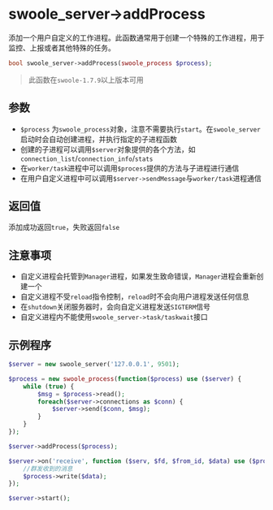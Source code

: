 # swoole_server->addProcess

添加一个用户自定义的工作进程。此函数通常用于创建一个特殊的工作进程，用于监控、上报或者其他特殊的任务。

```php
bool swoole_server->addProcess(swoole_process $process);
```

> 此函数在`swoole-1.7.9`以上版本可用

参数
----
* `$process` 为`swoole_process`对象，注意不需要执行`start`。在`swoole_server`启动时会自动创建进程，并执行指定的子进程函数
* 创建的子进程可以调用`$server`对象提供的各个方法，如`connection_list`/`connection_info`/`stats`
* 在`worker/task`进程中可以调用`$process`提供的方法与子进程进行通信
* 在用户自定义进程中可以调用`$server->sendMessage`与`worker/task`进程通信

返回值
----
添加成功返回`true`，失败返回`false`

注意事项
----
* 自定义进程会托管到`Manager`进程，如果发生致命错误，`Manager`进程会重新创建一个
* 自定义进程不受`reload`指令控制，`reload`时不会向用户进程发送任何信息
* 在`shutdown`关闭服务器时，会向自定义进程发送`SIGTERM`信号
* 自定义进程内不能使用`swoole_server->task/taskwait`接口

示例程序
-----
```php
$server = new swoole_server('127.0.0.1', 9501);

$process = new swoole_process(function($process) use ($server) {
	while (true) {
		$msg = $process->read();
		foreach($server->connections as $conn) {
			$server->send($conn, $msg);
		}
	}
});

$server->addProcess($process);

$server->on('receive', function ($serv, $fd, $from_id, $data) use ($process) {
	//群发收到的消息
	$process->write($data);
});

$server->start();
```
